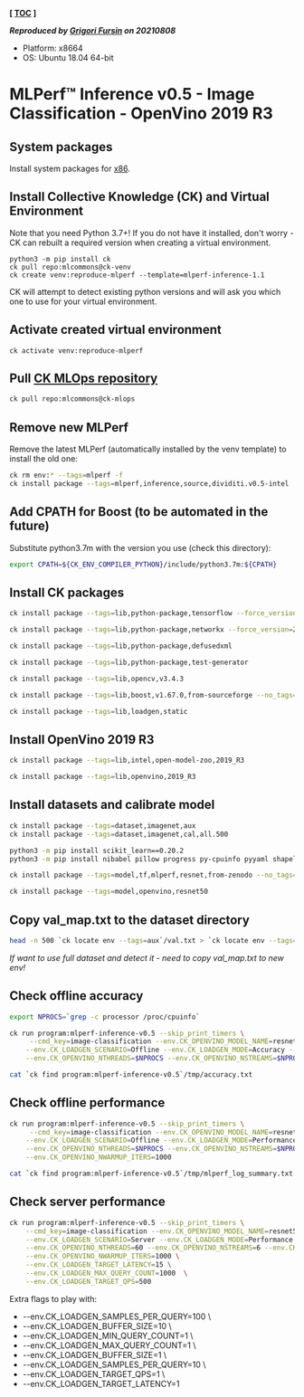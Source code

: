 **[ [TOC](../README.md) ]**

***Reproduced by [Grigori Fursin](https://cKnowledge.io/@gfursin) on 20210808***

* Platform: x8664
* OS: Ubuntu 18.04 64-bit

# MLPerf&trade; Inference v0.5 - Image Classification - OpenVino 2019 R3

## System packages

Install system packages for [x86](../platform/amd-milan.md).

## Install Collective Knowledge (CK) and Virtual Environment

Note that you need Python 3.7+! If you do not have it installed, don't worry - 
CK can rebuilt a required version when creating a virtual environment.

```
python3 -m pip install ck
ck pull repo:mlcommons@ck-venv
ck create venv:reproduce-mlperf --template=mlperf-inference-1.1
```
CK will attempt to detect existing python versions and will ask you which one to use for your virtual environment.

## Activate created virtual environment

```
ck activate venv:reproduce-mlperf
```

## Pull [CK MLOps repository]( https://github.com/mlcommons/ck-mlops )

```bash
ck pull repo:mlcommons@ck-mlops
```

## Remove new MLPerf

Remove the latest MLPerf (automatically installed by the venv template) to install the old one:
```bash
ck rm env:* --tags=mlperf -f
ck install package --tags=mlperf,inference,source,dividiti.v0.5-intel
```

## Add CPATH for Boost (to be automated in the future)

Substitute python3.7m with the version you use (check this directory):
```bash
export CPATH=${CK_ENV_COMPILER_PYTHON}/include/python3.7m:${CPATH}
```

## Install CK packages

```bash
ck install package --tags=lib,python-package,tensorflow --force_version=1.15.2 --quiet

ck install package --tags=lib,python-package,networkx --force_version=2.3.0

ck install package --tags=lib,python-package,defusedxml

ck install package --tags=lib,python-package,test-generator

ck install package --tags=lib,opencv,v3.4.3

ck install package --tags=lib,boost,v1.67.0,from-sourceforge --no_tags=min-for-caffe

ck install package --tags=lib,loadgen,static
```

## Install OpenVino 2019 R3

```bash
ck install package --tags=lib,intel,open-model-zoo,2019_R3

ck install package --tags=lib,openvino,2019_R3
```

## Install datasets and calibrate model

```bash
ck install package --tags=dataset,imagenet,aux
ck install package --tags=dataset,imagenet,cal,all.500

python3 -m pip install scikit_learn==0.20.2
python3 -m pip install nibabel pillow progress py-cpuinfo pyyaml shapely tqdm xmltodict yamlloader

ck install package --tags=model,tf,mlperf,resnet,from-zenodo --no_tags=ssd

ck install package --tags=model,openvino,resnet50
```

## Copy val_map.txt to the dataset directory

```bash
head -n 500 `ck locate env --tags=aux`/val.txt > `ck locate env --tags=raw,val`/val_map.txt
```

*If want to use full dataset and detect it - need to copy val_map.txt to new env!*

## Check offline accuracy

```bash
export NPROCS=`grep -c processor /proc/cpuinfo`

ck run program:mlperf-inference-v0.5 --skip_print_timers \
     --cmd_key=image-classification --env.CK_OPENVINO_MODEL_NAME=resnet50 \
    --env.CK_LOADGEN_SCENARIO=Offline --env.CK_LOADGEN_MODE=Accuracy --env.CK_LOADGEN_DATASET_SIZE=500 \
    --env.CK_OPENVINO_NTHREADS=$NPROCS --env.CK_OPENVINO_NSTREAMS=$NPROCS --env.CK_OPENVINO_NIREQ=$NPROCS

cat `ck find program:mlperf-inference-v0.5`/tmp/accuracy.txt
```

## Check offline performance

```bash
ck run program:mlperf-inference-v0.5 --skip_print_timers \
     --cmd_key=image-classification --env.CK_OPENVINO_MODEL_NAME=resnet50 \
    --env.CK_LOADGEN_SCENARIO=Offline --env.CK_LOADGEN_MODE=Performance --env.CK_LOADGEN_DATASET_SIZE=500 \
    --env.CK_OPENVINO_NTHREADS=$NPROCS --env.CK_OPENVINO_NSTREAMS=$NPROCS --env.CK_OPENVINO_NIREQ=$NPROCS \
    --env.CK_OPENVINO_NWARMUP_ITERS=1000

cat `ck find program:mlperf-inference-v0.5`/tmp/mlperf_log_summary.txt
```

## Check server performance

```bash
ck run program:mlperf-inference-v0.5 --skip_print_timers \
    --cmd_key=image-classification --env.CK_OPENVINO_MODEL_NAME=resnet50 \
    --env.CK_LOADGEN_SCENARIO=Server --env.CK_LOADGEN_MODE=Performance --env.CK_LOADGEN_DATASET_SIZE=500 \
    --env.CK_OPENVINO_NTHREADS=60 --env.CK_OPENVINO_NSTREAMS=6 --env.CK_OPENVINO_NIREQ=6 \
    --env.CK_OPENVINO_NWARMUP_ITERS=1000 \
    --env.CK_LOADGEN_TARGET_LATENCY=15 \
    --env.CK_LOADGEN_MAX_QUERY_COUNT=1000  \
    --env.CK_LOADGEN_TARGET_QPS=500
```

Extra flags to play with:

* --env.CK_LOADGEN_SAMPLES_PER_QUERY=100  \
* --env.CK_LOADGEN_BUFFER_SIZE=10       \
* --env.CK_LOADGEN_MIN_QUERY_COUNT=1 \
* --env.CK_LOADGEN_MAX_QUERY_COUNT=1  \
* --env.CK_LOADGEN_BUFFER_SIZE=1       \
* --env.CK_LOADGEN_SAMPLES_PER_QUERY=10  \
* --env.CK_LOADGEN_TARGET_QPS=1          \
* --env.CK_LOADGEN_TARGET_LATENCY=1

